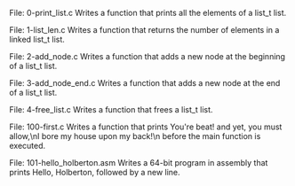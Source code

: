 File: 0-print_list.c Writes a function that prints all the elements of a list_t list.

File: 1-list_len.c Writes a function that returns the number of elements in a linked list_t list.

File: 2-add_node.c Writes a function that adds a new node at the beginning of a list_t list.

File: 3-add_node_end.c Writes a function that adds a new node at the end of a list_t list.

File: 4-free_list.c Writes a function that frees a list_t list.

File: 100-first.c Writes a function that prints You're beat! and yet, you must allow,\nI bore my house upon my back!\n before the main function is executed.

File: 101-hello_holberton.asm Writes a 64-bit program in assembly that prints Hello, Holberton, followed by a new line.
